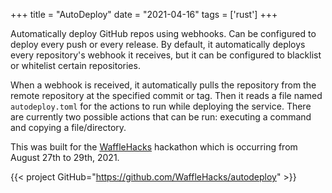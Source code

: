 +++
title = "AutoDeploy"
date = "2021-04-16"
tags = ['rust']
+++

Automatically deploy GitHub repos using webhooks.
Can be configured to deploy every push or every release.
By default, it automatically deploys every repository's webhook it receives, but it can be configured to blacklist or whitelist certain repositories.

When a webhook is received, it automatically pulls the repository from the remote repository at the specified commit or tag.
Then it reads a file named `autodeploy.toml` for the actions to run while deploying the service.
There are currently two possible actions that can be run: executing a command and copying a file/directory.

This was built for the [WaffleHacks](https://wafflehacks.tech) hackathon which is occurring from August 27th to 29th, 2021.

{{< project GitHub="https://github.com/WaffleHacks/autodeploy" >}}
